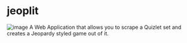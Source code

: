 # jeoplit
![image](https://user-images.githubusercontent.com/60069774/158077980-fd4dacdf-c6db-4db3-8a28-a6a769903d54.png)
A Web Application that allows you to scrape a Quizlet set and creates a Jeopardy styled game out of it.
